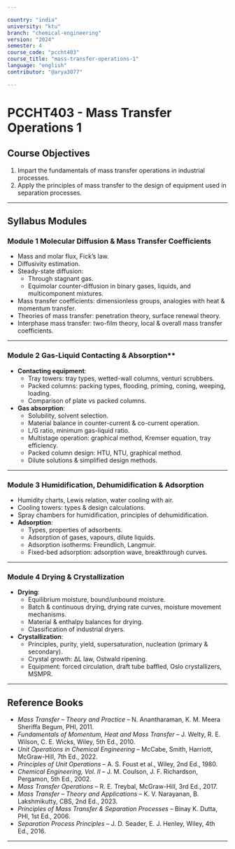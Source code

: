 ```yaml
---

country: "india"
university: "ktu"
branch: "chemical-engineering"
version: "2024"
semester: 4
course_code: "pccht403"
course_title: "mass-transfer-operations-1"
language: "english"
contributor: "@arya3077"

---
```


# PCCHT403 - Mass Transfer Operations 1

## Course Objectives

1. Impart the fundamentals of mass transfer operations in industrial processes.  
2. Apply the principles of mass transfer to the design of equipment used in separation processes.  

---

## Syllabus Modules

### Module 1 Molecular Diffusion & Mass Transfer Coefficients 
- Mass and molar flux, Fick’s law.  
- Diffusivity estimation.  
- Steady-state diffusion:  
  - Through stagnant gas.  
  - Equimolar counter-diffusion in binary gases, liquids, and multicomponent mixtures.  
- Mass transfer coefficients: dimensionless groups, analogies with heat & momentum transfer.  
- Theories of mass transfer: penetration theory, surface renewal theory.  
- Interphase mass transfer: two-film theory, local & overall mass transfer coefficients.  

---

### Module 2 Gas-Liquid Contacting & Absorption**  
- **Contacting equipment**:  
  - Tray towers: tray types, wetted-wall columns, venturi scrubbers.  
  - Packed columns: packing types, flooding, priming, coning, weeping, loading.  
  - Comparison of plate vs packed columns.  
- **Gas absorption**:  
  - Solubility, solvent selection.  
  - Material balance in counter-current & co-current operation.  
  - L/G ratio, minimum gas-liquid ratio.  
  - Multistage operation: graphical method, Kremser equation, tray efficiency.  
  - Packed column design: HTU, NTU, graphical method.  
  - Dilute solutions & simplified design methods.  

---

### Module 3 Humidification, Dehumidification & Adsorption 
- Humidity charts, Lewis relation, water cooling with air.  
- Cooling towers: types & design calculations.  
- Spray chambers for humidification, principles of dehumidification.  
- **Adsorption**:  
  - Types, properties of adsorbents.  
  - Adsorption of gases, vapours, dilute liquids.  
  - Adsorption isotherms: Freundlich, Langmuir.  
  - Fixed-bed adsorption: adsorption wave, breakthrough curves.  

---

### Module 4 Drying & Crystallization  
- **Drying**:  
  - Equilibrium moisture, bound/unbound moisture.  
  - Batch & continuous drying, drying rate curves, moisture movement mechanisms.  
  - Material & enthalpy balances for drying.  
  - Classification of industrial dryers.  
- **Crystallization**:  
  - Principles, purity, yield, supersaturation, nucleation (primary & secondary).  
  - Crystal growth: ΔL law, Ostwald ripening.  
  - Equipment: forced circulation, draft tube baffled, Oslo crystallizers, MSMPR.  

---

## Reference Books

- *Mass Transfer – Theory and Practice* – N. Anantharaman, K. M. Meera Sheriffa Begum, PHI, 2011.  
- *Fundamentals of Momentum, Heat and Mass Transfer* – J. Welty, R. E. Wilson, C. E. Wicks, Wiley, 5th Ed., 2010.  
- *Unit Operations in Chemical Engineering* – McCabe, Smith, Harriott, McGraw-Hill, 7th Ed., 2022.  
- *Principles of Unit Operations* – A. S. Foust et al., Wiley, 2nd Ed., 1980.  
- *Chemical Engineering, Vol. II* – J. M. Coulson, J. F. Richardson, Pergamon, 5th Ed., 2002.  
- *Mass Transfer Operations* – R. E. Treybal, McGraw-Hill, 3rd Ed., 2017.  
- *Mass Transfer – Theory and Applications* – K. V. Narayanan, B. Lakshmikutty, CBS, 2nd Ed., 2023.  
- *Principles of Mass Transfer & Separation Processes* – Binay K. Dutta, PHI, 1st Ed., 2006.  
- *Separation Process Principles* – J. D. Seader, E. J. Henley, Wiley, 4th Ed., 2016.  

---
